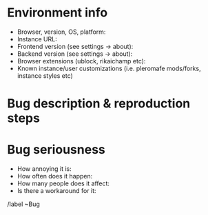 # Environment info

<!-- Everything is optional and where applicable but the more information the better. -->
* Browser, version, OS, platform:
* Instance URL:
* Frontend version (see settings -> about):
* Backend version (see settings -> about):
* Browser extensions (ublock, rikaichamp etc):
* Known instance/user customizations (i.e. pleromafe mods/forks, instance styles etc)

# Bug description & reproduction steps

<!-- Type out here how to reproduce the bug, what goes wrong and what should go right -->
<!-- Screenshots and videos help a lot ;) any observations might also help -->
<!-- Also mention if there any errors in browser's console if relevant -->

# Bug seriousness

<!-- Everything is optional and free-form -->
* How annoying it is:
* How often does it happen:
* How many people does it affect:
* Is there a workaround for it:

/label ~Bug
